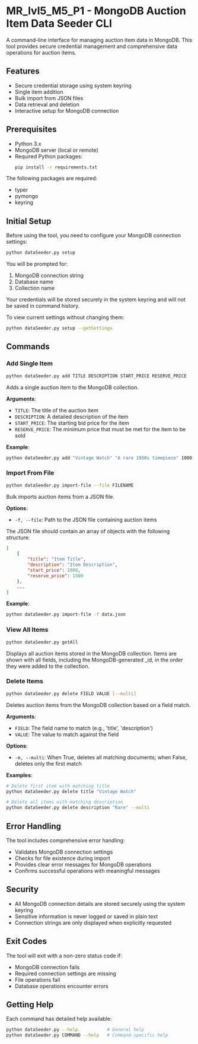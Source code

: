 # MR_lvl5_M5_P1 - MongoDB Auction Item Data Seeder CLI

A command-line interface for managing auction item data in MongoDB. This tool provides secure credential management and comprehensive data operations for auction items.

## Features

- Secure credential storage using system keyring
- Single item addition
- Bulk import from JSON files
- Data retrieval and deletion
- Interactive setup for MongoDB connection

## Prerequisites

- Python 3.x
- MongoDB server (local or remote)
- Required Python packages:
  ```bash
  pip install -r requirements.txt
  ```

The following packages are required:
- typer
- pymongo
- keyring

## Initial Setup

Before using the tool, you need to configure your MongoDB connection settings:

```bash
python dataSeeder.py setup
```

You will be prompted for:
1. MongoDB connection string
2. Database name
3. Collection name

Your credentials will be stored securely in the system keyring and will not be saved in command history.

To view current settings without changing them:
```bash
python dataSeeder.py setup --getSettings
```

## Commands

### Add Single Item
```bash
python dataSeeder.py add TITLE DESCRIPTION START_PRICE RESERVE_PRICE
```

Adds a single auction item to the MongoDB collection.

**Arguments**:
* `TITLE`: The title of the auction item
* `DESCRIPTION`: A detailed description of the item
* `START_PRICE`: The starting bid price for the item
* `RESERVE_PRICE`: The minimum price that must be met for the item to be sold

**Example**:
```bash
python dataSeeder.py add "Vintage Watch" "A rare 1950s timepiece" 1000 1500
```

### Import From File
```bash
python dataSeeder.py import-file --file FILENAME
```

Bulk imports auction items from a JSON file. 

**Options**:
* `-f, --file`: Path to the JSON file containing auction items

The JSON file should contain an array of objects with the following structure:
```json
[
    {
        "title": "Item Title",
        "description": "Item Description",
        "start_price": 1000,
        "reserve_price": 1500
    },
    ...
]
```

**Example**:
```bash
python dataSeeder.py import-file -f data.json
```

### View All Items
```bash
python dataSeeder.py getAll
```

Displays all auction items stored in the MongoDB collection. Items are shown with all fields, including the MongoDB-generated _id, in the order they were added to the collection.

### Delete Items
```bash
python dataSeeder.py delete FIELD VALUE [--multi]
```

Deletes auction items from the MongoDB collection based on a field match.

**Arguments**:
* `FIELD`: The field name to match (e.g., 'title', 'description')
* `VALUE`: The value to match against the field

**Options**:
* `-m, --multi`: When True, deletes all matching documents; when False, deletes only the first match

**Examples**:
```bash
# Delete first item with matching title
python dataSeeder.py delete title "Vintage Watch"

# Delete all items with matching description
python dataSeeder.py delete description "Rare" --multi
```

## Error Handling

The tool includes comprehensive error handling:
- Validates MongoDB connection settings
- Checks for file existence during import
- Provides clear error messages for MongoDB operations
- Confirms successful operations with meaningful messages

## Security

- All MongoDB connection details are stored securely using the system keyring
- Sensitive information is never logged or saved in plain text
- Connection strings are only displayed when explicitly requested

## Exit Codes

The tool will exit with a non-zero status code if:
- MongoDB connection fails
- Required connection settings are missing
- File operations fail
- Database operations encounter errors

## Getting Help

Each command has detailed help available:

```bash
python dataSeeder.py --help           # General help
python dataSeeder.py COMMAND --help   # Command-specific help
```